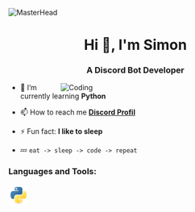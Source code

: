 ![MasterHead](https://media.moddb.com/images/members/5/4207/4206801/profile/discord.png)
<h1 align="center">Hi 👋, I'm Simon</h1>
<h3 align="center">A Discord Bot Developer</h3>
<img align="right" alt="Coding" width="400" src="https://cdn.dribbble.com/users/1162077/screenshots/3848914/programmer.gif">

- 🌱 I’m currently learning **Python**

- 📫 How to reach me [**Discord Profil**](https://discordapp.com/users/891754271836635297)

- ⚡ Fun fact: **I like to sleep**

- 💤 `eat -> sleep -> code -> repeat`

<p align="left">

<h3 align="left">Languages and Tools:</h3>
<a href="https://www.python.org" target="_blank" rel="noreferrer"> <img src="https://raw.githubusercontent.com/devicons/devicon/master/icons/python/python-original.svg" alt="python" width="40" height="40"/> </a> </p>
